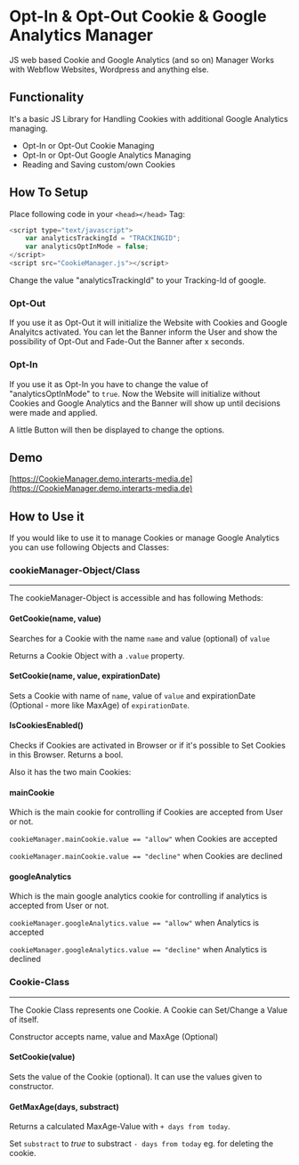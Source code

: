 # Opt-In & Opt-Out Cookie & Google Analytics Manager
JS web based Cookie and Google Analytics (and so on) Manager
Works with Webflow Websites, Wordpress and anything else.

## Functionality
It's a basic JS Library for Handling Cookies with additional Google Analytics managing.
* Opt-In or Opt-Out Cookie Managing
* Opt-In or Opt-Out Google Analytics Managing
* Reading and Saving custom/own Cookies

## How To Setup
Place following code in your `<head></head>` Tag:
```javascript
<script type="text/javascript">
    var analyticsTrackingId = "TRACKINGID";
    var analyticsOptInMode = false;
</script>
<script src="CookieManager.js"></script>
```

Change the value "analyticsTrackingId" to your Tracking-Id of google.

### Opt-Out
If you use it as Opt-Out it will initialize the Website with Cookies and Google Analyitcs activated. 
You can let the Banner inform the User and show the possibility of Opt-Out and Fade-Out the Banner after x seconds.

### Opt-In
If you use it as Opt-In you have to change the value of "analyticsOptInMode" to `true`.
Now the Website will initialize without Cookies and Google Analytics and the Banner will show up until decisions were made and applied.

A little Button will then be displayed to change the options.

## Demo
[https://CookieManager.demo.interarts-media.de](https://CookieManager.demo.interarts-media.de)

## How to Use it
If you would like to use it to manage Cookies or manage Google Analytics you can use following Objects and Classes:

### cookieManager-Object/Class
---
The cookieManager-Object is accessible and has following Methods:

#### GetCookie(name, value)
Searches for a Cookie with the name `name` and value (optional) of `value`

Returns a Cookie Object with a `.value` property.

#### SetCookie(name, value, expirationDate)
Sets a Cookie with name of `name`, value of `value` and expirationDate (Optional - more like MaxAge) of `expirationDate`.

#### IsCookiesEnabled()
Checks if Cookies are activated in Browser or if it's possible to Set Cookies in this Browser. Returns a bool.

Also it has the two main Cookies:
#### mainCookie
Which is the main cookie for controlling if Cookies are accepted from User or not.

`cookieManager.mainCookie.value == "allow"` when Cookies are accepted

`cookieManager.mainCookie.value == "decline"` when Cookies are declined

#### googleAnalytics
Which is the main google analytics cookie for controlling if analytics is accepted from User or not.

`cookieManager.googleAnalytics.value == "allow"` when Analytics is accepted

`cookieManager.googleAnalytics.value == "decline"` when Analytics is declined

### Cookie-Class
---
The Cookie Class represents one Cookie. A Cookie can Set/Change a Value of itself.

Constructor accepts name, value and MaxAge (Optional)

#### SetCookie(value)
Sets the value of the Cookie (optional). It can use the values given to constructor.

#### GetMaxAge(days, substract)
Returns a calculated MaxAge-Value with `+ days from today`.

Set `substract` to *true* to substract `- days from today` eg. for deleting the cookie.

